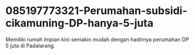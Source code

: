 # 085197773321-Perumahan-subsidi-cikamuning-DP-hanya-5-juta
Memiliki rumah impian kini semakin mudah dengan hadirnya perumahan DP 5 juta di Padalarang. 
